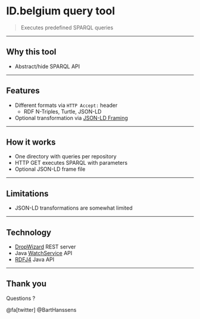 # ID.belgium query tool

> Executes predefined SPARQL queries

---

## Why this tool

- Abstract/hide SPARQL API

---

## Features

- Different formats via `HTTP Accept:` header
  - RDF N-Triples, Turtle, JSON-LD
- Optional transformation via [JSON-LD Framing](https://json-ld.org/spec/latest/json-ld-framing/)

---

## How it works

- One directory with queries per repository
- HTTP GET executes SPARQL with parameters
- Optional JSON-LD frame file

---

## Limitations

- JSON-LD transformations are somewhat limited

---

## Technology

- [DropWizard](http://www.dropwizard.io) REST server
- Java [WatchService](https://docs.oracle.com/javase/tutorial/essential/io/notification.html) API
- [RDFJ4](http://rdf4j.org/) Java API

---

## Thank you

Questions ? 

@fa[twitter] @BartHanssens

